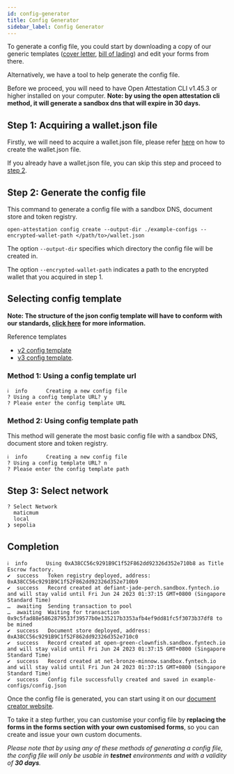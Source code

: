 ```yaml
---
id: config-generator
title: Config Generator
sidebar_label: Config Generator
---
```


To generate a config file, you could start by downloading a copy of our generic templates ([cover letter](https://docs.tradetrust.io/docs/topics/generic-templates/cover-letter), [bill of lading](https://docs.tradetrust.io/docs/topics/generic-templates/bill-of-lading)) and edit your forms from there.

Alternatively, we have a tool to help generate the config file.

Before we proceed, you will need to have Open Attestation CLI v1.45.3 or higher installed on your computer.
**Note: by using the open attestation cli method, it will generate a sandbox dns that will expire in 30 days.**

## Step 1: Acquiring a wallet.json file

Firstly, we will need to acquire a wallet.json file, please refer [here](/docs/tutorial/verifiable-documents/ethereum/wallet) on how to create the wallet.json file.

If you already have a wallet.json file, you can skip this step and proceed to [step 2](#step-2-generate-the-config-file).

## Step 2: Generate the config file

This command to generate a config file with a sandbox DNS, document store and token registry.

```
open-attestation config create --output-dir ./example-configs --encrypted-wallet-path </path/to>/wallet.json
```

The option `--output-dir` specifies which directory the config file will be created in.

The option `--encrypted-wallet-path` indicates a path to the encrypted wallet that you acquired in step 1.

## Selecting config template

**Note: The structure of the json config template will have to conform with our standards, [click here](./file-structure) for more information.**

Reference templates

- [v2 config template](https://raw.githubusercontent.com/TradeTrust/tradetrust-config/master/build/reference/config-v2.json)
- [v3 config template](https://raw.githubusercontent.com/TradeTrust/tradetrust-config/master/build/reference/config-v3.json).

### Method 1: Using a config template url

```
ℹ  info      Creating a new config file
? Using a config template URL? y
? Please enter the config template URL
```

### Method 2: Using config template path

This method will generate the most basic config file with a sandbox DNS, document store and token registry.

```
ℹ  info      Creating a new config file
? Using a config template URL? n
? Please enter the config template path
```

## Step 3: Select network

```
? Select Network
  maticmum
  local
❯ sepolia
```

## Completion

```
ℹ  info      Using 0xA38CC56c9291B9C1f52F862dd92326d352e710b8 as Title Escrow factory.
✔  success   Token registry deployed, address: 0xA38CC56c9291B9C1f52F862dd92326d352e710b9
✔  success   Record created at defiant-jade-perch.sandbox.fyntech.io and will stay valid until Fri Jun 24 2023 01:37:15 GMT+0800 (Singapore Standard Time)
…  awaiting  Sending transaction to pool
…  awaiting  Waiting for transaction 0x9c5fad88e5862879533f39577b0e135217b3353afb4ef9dd81fc5f3073b37df8 to be mined
✔  success   Document store deployed, address: 0xA38CC56c9291B9C1f52F862dd92326d352e710c0
✔  success   Record created at open-green-clownfish.sandbox.fyntech.io and will stay valid until Fri Jun 24 2023 01:37:15 GMT+0800 (Singapore Standard Time)
✔  success   Record created at net-bronze-minnow.sandbox.fyntech.io and will stay valid until Fri Jun 24 2023 01:37:15 GMT+0800 (Singapore Standard Time)
✔  success   Config file successfully created and saved in example-configs/config.json
```

Once the config file is generated, you can start using it on our [document creator website](https://creator.tradetrust.io/).

To take it a step further, you can customise your config file by **replacing the forms in the forms section with your own customised forms**, so you can create and issue your own custom documents.

_Please note that by using any of these methods of generating a config file, the config file will only be usable in **testnet** environments and with a validity of **30 days**._

